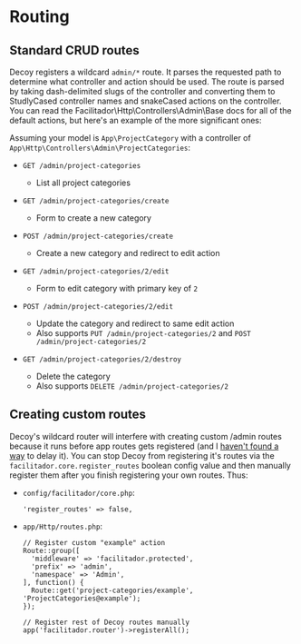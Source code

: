 # Routing

## Standard CRUD routes

Decoy registers a wildcard `admin/*` route. It parses the requested path to determine what controller and action should be used.  The route is parsed by taking dash-delimited slugs of the controller and converting them to StudlyCased controller names and snakeCased actions on the controller.  You can read the Facilitador\Http\Controllers\Admin\Base docs for all of the default actions, but here's an example of the more significant ones:

Assuming your model is `App\ProjectCategory` with a controller of `App\Http\Controllers\Admin\ProjectCategories`:

- `GET /admin/project-categories`
	- List all project categories

- `GET /admin/project-categories/create`
	- Form to create a new category

- `POST /admin/project-categories/create`
	- Create a new category and redirect to edit action

- `GET /admin/project-categories/2/edit`
	- Form to edit category with primary key of `2`

- `POST /admin/project-categories/2/edit`
	- Update the category and redirect to same edit action
  - Also supports `PUT /admin/project-categories/2` and `POST /admin/project-categories/2`

- `GET /admin/project-categories/2/destroy` 
	- Delete the category
  - Also supports `DELETE /admin/project-categories/2`

## Creating custom routes

Decoy's wildcard router will interfere with creating custom /admin routes because it runs before app routes gets registered (and I [haven't found a way](https://github.com/sierratcnologia/facilitador/issues/490) to delay it).  You can stop Decoy from registering it's routes via the `facilitador.core.register_routes` boolean config value and then manually register them after you finish registering your own routes. Thus:

- `config/facilitador/core.php`:

  ```php?start_inline=1
  'register_routes' => false,
  ```

- `app/Http/routes.php`:

  ```php?start_inline=1
  // Register custom "example" action
  Route::group([
    'middleware' => 'facilitador.protected',
    'prefix' => 'admin',
    'namespace' => 'Admin',
  ], function() {
    Route::get('project-categories/example', 'ProjectCategories@example');
  });

  // Register rest of Decoy routes manually
  app('facilitador.router')->registerAll();
  ```
